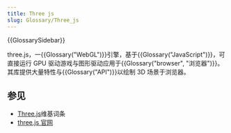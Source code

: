 ```yaml
---
title: Three js
slug: Glossary/Three_js
---
```


{{GlossarySidebar}}

three.js，一{{Glossary("WebGL")}}引擎，基于{{Glossary("JavaScript")}}，可直接运行 GPU 驱动游戏与图形驱动应用于{{Glossary("browser", "浏览器")}}。其库提供大量特性与{{Glossary("API")}}以绘制 3D 场景于浏览器。

## 参见

- [Three.js](https://zh.wikipedia.org/wiki/Three.js)维基词条
- [three.js 官网](https://threejs.org/)
